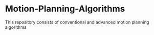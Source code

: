 # Motion-Planning-Algorithms
This repository consists of conventional and advanced motion planning algorithms
